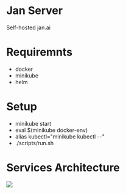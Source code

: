 # Jan Server
Self-hosted jan.ai 

# Requiremnts
- docker
- minikube
- helm
# Setup
- minikube start
- eval $(minikube docker-env)
- alias kubectl="minikube kubectl --"
- ./scripts/run.sh
# Services Architecture
[![](https://mermaid.ink/img/pako:eNp9UFtPgzAY_SvN98x93EaiiY7EzGTJEn1y7KGBbwOFFkvZnMB_t7AtZg_ap3NOzqVtBynPECLYlfyY5lRI8honjKizKAtkkuj6fd8gy4jAzxYb2fTkmbKH9fKJSjzSU6cYUZRc-HBO33jGEtKbB9tUE9JMeVWXKAvOGnIsZE4qdYeS3JF3yvQJ9xMs2A4FshTP4mZcWl41shq17b9rVVo3t7VK0RsUhyLFZrNarMnLhfxV1JuGYXCZo1APjzevj_EWNNiLIoNoR8sGNahQVHTk0I0lCSh3hQlECmZUfCSQsEGFasreOK8gkqJVMcHbfX4lbZ2pzbige0F_HerbUSx4yyRErjs1QNTBF0SOFxpW6HtWOJ_7geX5GpwgskPbsN3QnQWB7Th26IaDBt_TpmXMQs-xfN9SAWWw_GD4AaxPo7w?type=png)](https://mermaid.live/edit#pako:eNp9UFtPgzAY_SvN98x93EaiiY7EzGTJEn1y7KGBbwOFFkvZnMB_t7AtZg_ap3NOzqVtBynPECLYlfyY5lRI8honjKizKAtkkuj6fd8gy4jAzxYb2fTkmbKH9fKJSjzSU6cYUZRc-HBO33jGEtKbB9tUE9JMeVWXKAvOGnIsZE4qdYeS3JF3yvQJ9xMs2A4FshTP4mZcWl41shq17b9rVVo3t7VK0RsUhyLFZrNarMnLhfxV1JuGYXCZo1APjzevj_EWNNiLIoNoR8sGNahQVHTk0I0lCSh3hQlECmZUfCSQsEGFasreOK8gkqJVMcHbfX4lbZ2pzbige0F_HerbUSx4yyRErjs1QNTBF0SOFxpW6HtWOJ_7geX5GpwgskPbsN3QnQWB7Th26IaDBt_TpmXMQs-xfN9SAWWw_GD4AaxPo7w)
